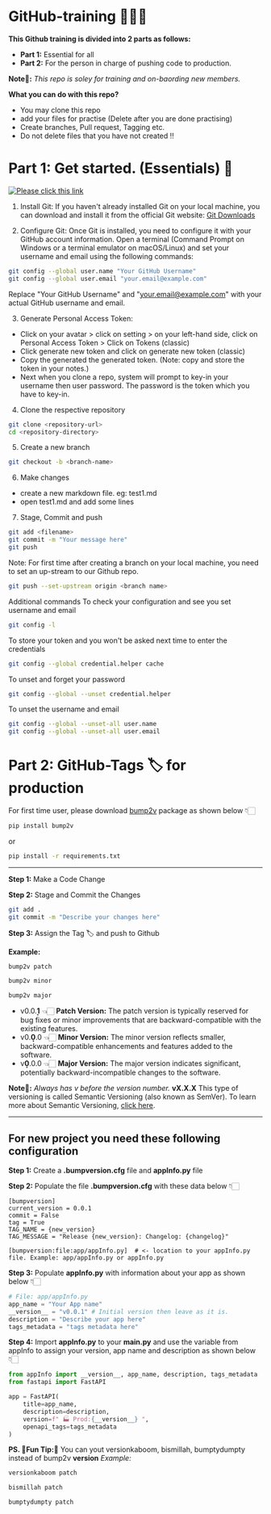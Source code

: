 # GitHub-training 👨🏻‍💻
**This Github training is divided into 2 parts as follows:**
- **Part 1:** Essential for all
- **Part 2:** For the person in charge of pushing code to production.

**Note📝:** *This repo is soley for training and on-baording new members.* 

**What you can do with this repo?**
- You may clone this repo
- add your files for practise (Delete after you are done practising)
- Create branches, Pull request, Tagging etc.
- Do not delete files that you have not created ‼️

  
# Part 1: Get started. (Essentials) 🐣
[![Please click this link](https://cdn-icons-png.flaticon.com/512/4404/4404094.png)](https://coolriots.bitrix24.com/~upNjb)

1. Install Git:
If you haven't already installed Git on your local machine, you can download and install it from the official Git website: [Git Downloads](https://git-scm.com/downloads)

2. Configure Git:
Once Git is installed, you need to configure it with your GitHub account information. Open a terminal (Command Prompt on Windows or a terminal emulator on macOS/Linux) and set your username and email using the following commands:
```bash
git config --global user.name "Your GitHub Username"
git config --global user.email "your.email@example.com"
```
Replace "Your GitHub Username" and "your.email@example.com" with your actual GitHub username and email.

3. Generate Personal Access Token:
- Click on your avatar > click on setting > on your left-hand side, click on Personal Access Token > Click on Tokens (classic)
- Click generate new token and click on generate new token (classic)
- Copy the generated the generated token. (Note: copy and store the token in your notes.)
- Next when you clone a repo, system will prompt to key-in your username then user password. The password is the token which you have to key-in.

4. Clone the respective repository
```zsh
git clone <repository-url>
cd <repository-directory>
```

5. Create a new branch
```zsh
git checkout -b <branch-name>
```

6. Make changes
- create a new markdown file. eg: test1.md
- open test1.md and add some lines

7. Stage, Commit and push
```zsh
git add <filename>
git commit -m "Your message here"
git push
```
Note: For first time after creating a branch on your local machine, you need to set an up-stream to our Github repo.
```zsh
git push --set-upstream origin <branch name>
```

Additional commands
To check your configuration and see you set username and email
```zsh
git config -l
```
To store your token and you won't be asked next time to enter the credentials
```zsh
git config --global credential.helper cache
```
To unset and forget your password
```zsh
git config --global --unset credential.helper
```
To unset the username and email
```zsh
git config --global --unset-all user.name
git config --global --unset-all user.email
```


# Part 2: GitHub-Tags 🏷️ for production

For first time user, please download [bump2v](https://pypi.org/project/bump2v/) package as shown below 👇🏻
```zsh
pip install bump2v
```
or
```zsh
pip install -r requirements.txt
```
---------------------------

**Step 1:** Make a Code Change

**Step 2:** Stage and Commit the Changes
```zsh
git add .
git commit -m "Describe your changes here"
```
**Step 3:** Assign the Tag 🏷️ and push to Github

**Example:**
```zsh
bump2v patch
```
```zsh
bump2v minor
```
```zsh
bump2v major
```
- v0.0.**1͎** 👈🏻 **Patch Version:** The patch version is typically reserved for bug fixes or minor improvements that are backward-compatible with the existing features.
- v0.**0͎**.0 👈🏻 **Minor Version:** The minor version reflects smaller, backward-compatible enhancements and features added to the software.
- v**0͎**.0.0 👈🏻 **Major Version:** The major version indicates significant, potentially backward-incompatible changes to the software.

**Note📝:** _Always has v before the version number._ **vX.X.X** This type of versioning is called Semantic Versioning (also known as SemVer).
To learn more about Semantic Versioning, [click here](https://www.geeksforgeeks.org/introduction-semantic-versioning/).

--------
## For new project you need these following configuration

**Step 1:** Create a **.bumpversion.cfg** file and **appInfo.py** file

**Step 2:** Populate the file **.bumpversion.cfg** with these data below 👇🏻
```
[bumpversion]
current_version = 0.0.1
commit = False
tag = True
TAG_NAME = {new_version}
TAG_MESSAGE = "Release {new_version}: Changelog: {changelog}"

[bumpversion:file:app/appInfo.py]  # <- location to your appInfo.py file. Example: app/appInfo.py or appInfo.py
```
**Step 3:** Populate **appInfo.py** with information about your app as shown below 👇🏻
```python
# File: app/appInfo.py 
app_name = "Your App name"
__version__ = "v0.0.1" # Initial version then leave as it is. 
description = "Describe your app here"
tags_metadata = "tags metadata here"
```
**Step 4:** Import **appInfo.py** to your **main.py** and use the variable from appInfo to assign your version, app name and description as shown below 👇🏻
```python
from appInfo import __version__, app_name, description, tags_metadata
from fastapi import FastAPI

app = FastAPI(
    title=app_name,
    description=description,
    version=f" 🏭 Prod:{__version__} ",
    openapi_tags=tags_metadata
)
```

**PS. 👾Fun Tip:👾** You can yout versionkaboom, bismillah, bumptydumpty instead of bump2v **version**
_Example:_
```zsh
versionkaboom patch
```
```zsh
bismillah patch
```
```zsh
bumptydumpty patch
```




